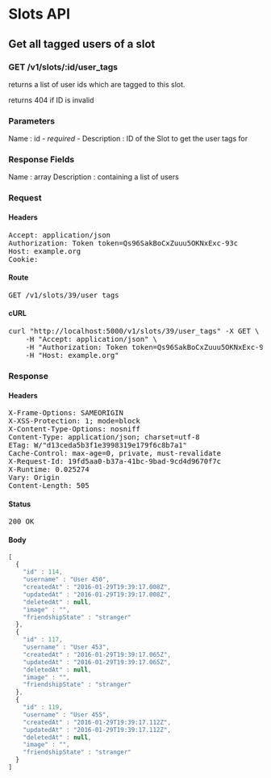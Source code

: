# Slots API

## Get all tagged users of a slot

### GET /v1/slots/:id/user_tags

returns a list of user ids which are tagged to this slot.

returns 404 if ID is invalid

### Parameters

Name : id *- required -*
Description : ID of the Slot to get the user tags for


### Response Fields

Name : array
Description : containing a list of users

### Request

#### Headers

<pre>Accept: application/json
Authorization: Token token=Qs96SakBoCxZuuu5OKNxExc-93c
Host: example.org
Cookie: </pre>

#### Route

<pre>GET /v1/slots/39/user_tags</pre>

#### cURL

<pre class="request">curl &quot;http://localhost:5000/v1/slots/39/user_tags&quot; -X GET \
	-H &quot;Accept: application/json&quot; \
	-H &quot;Authorization: Token token=Qs96SakBoCxZuuu5OKNxExc-93c&quot; \
	-H &quot;Host: example.org&quot;</pre>

### Response

#### Headers

<pre>X-Frame-Options: SAMEORIGIN
X-XSS-Protection: 1; mode=block
X-Content-Type-Options: nosniff
Content-Type: application/json; charset=utf-8
ETag: W/&quot;d13ceda5b3f1e3998319e179f6c8b7a1&quot;
Cache-Control: max-age=0, private, must-revalidate
X-Request-Id: 19fd5aa0-b37a-41bc-9bad-9cd4d9670f7c
X-Runtime: 0.025274
Vary: Origin
Content-Length: 505</pre>

#### Status

<pre>200 OK</pre>

#### Body

```javascript
[
  {
    "id" : 114,
    "username" : "User 450",
    "createdAt" : "2016-01-29T19:39:17.008Z",
    "updatedAt" : "2016-01-29T19:39:17.008Z",
    "deletedAt" : null,
    "image" : "",
    "friendshipState" : "stranger"
  },
  {
    "id" : 117,
    "username" : "User 453",
    "createdAt" : "2016-01-29T19:39:17.065Z",
    "updatedAt" : "2016-01-29T19:39:17.065Z",
    "deletedAt" : null,
    "image" : "",
    "friendshipState" : "stranger"
  },
  {
    "id" : 119,
    "username" : "User 455",
    "createdAt" : "2016-01-29T19:39:17.112Z",
    "updatedAt" : "2016-01-29T19:39:17.112Z",
    "deletedAt" : null,
    "image" : "",
    "friendshipState" : "stranger"
  }
]
```
